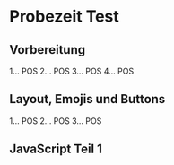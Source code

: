 # Probezeit Test
## Vorbereitung
1... POS
2... POS
3... POS
4... POS

## Layout, Emojis und Buttons
1... POS
2... POS
3... POS

## JavaScript Teil 1
